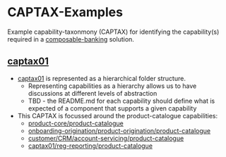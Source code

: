 # CAPTAX-Examples

Example capability-taxonmony (CAPTAX) for identifying the capability(s) required in a [composable-banking](https://www.mambu.com/composable-banking) solution.

## [captax01](https://github.com/MkershMambu/CAPTAX-Examples/tree/main/captax01) 

* [captax01](https://github.com/MkershMambu/CAPTAX-Examples/tree/main/captax01) is represented as a hierarchical folder structure.
   * Representing capabilities as a hierarchy allows us to have discussions at different levels of abstraction
   * TBD - the README.md for each capability should define what is expected of a component that supports a given capability
* This CAPTAX is focussed around the product-catalogue capabilities:
    * [product-core/product-catalogue](https://github.com/MkershMambu/CAPTAX-Examples/tree/main/captax01/product-core/product-catalogue)
    * [onboarding-origination/product-origination/product-catalogue](https://github.com/MkershMambu/CAPTAX-Examples/tree/main/captax01/onboarding-origination/product-origination/product-catalogue)
    * [customer/CRM/account-servicing/product-catalogue](https://github.com/MkershMambu/CAPTAX-Examples/tree/main/captax01/customer/CRM/account-servicing/product-catalogue)
    * [captax01/reg-reporting/product-catalogue](https://github.com/MkershMambu/CAPTAX-Examples/tree/main/captax01/reg-reporting/product-catalogue)


